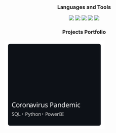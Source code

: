 ### <p align="center">Languages and Tools</p>
<p align="center">
    <img src="https://skillicons.dev/icons?i=python,django" />
    <img src="https://skillicons.dev/icons?i=javascript,nodejs" />
    <img src="https://skillicons.dev/icons?i=html,css" />
    <img src="https://skillicons.dev/icons?i=mongodb,postgres,mysql" />
    <img src="https://skillicons.dev/icons?i=docker,vscode,git" />
</p>

### <p align="center">Projects Portfolio</p>
<p align="center">
    
</p>
<img src="/covid.svg" width=317 height=278 />
